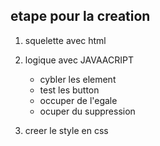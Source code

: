 ## etape pour la creation 

 1. squelette avec html
 2. logique avec JAVAACRIPT
      * cybler les element 
      * test les button
      * occuper de l'egale
      * ocuper du suppression
     
 3. creer le style en css
    